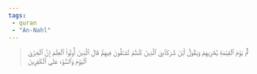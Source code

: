 ```yaml
---
tags: 
 - quran 
 - "An-Nahl"
---
```


> ثُمَّ يَوۡمَ ٱلۡقِيَٰمَةِ يُخۡزِيهِمۡ وَيَقُولُ أَيۡنَ شُرَكَآءِيَ ٱلَّذِينَ كُنتُمۡ تُشَـٰٓقُّونَ فِيهِمۡۚ قَالَ ٱلَّذِينَ أُوتُواْ ٱلۡعِلۡمَ إِنَّ ٱلۡخِزۡيَ ٱلۡيَوۡمَ وَٱلسُّوٓءَ عَلَى ٱلۡكَٰفِرِينَ
